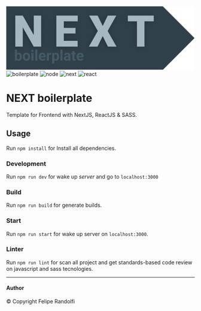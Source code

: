 ![preview](./preview.png)
![boilerplate](https://img.shields.io/badge/boilerplate-v1.2.0-black.svg?style=flat-square) ![node](https://img.shields.io/badge/node-v16.20.0-black.svg?style=flat-square) ![next](https://img.shields.io/badge/next-v^13.2.0-m.svg?style=flat-square) ![react](https://img.shields.io/badge/react-v^18.2.0-blue.svg?style=flat-square)

# NEXT boilerplate
Template for Frontend with NextJS, ReactJS & SASS.

## Usage
Run `npm install` for Install all dependencies.

### Development
Run `npm run dev` for wake up *server* and go to `localhost:3000`

### Build
Run `npm run build` for generate builds.

### Start
Run `npm run start` for wake up server on `localhost:3000`.

### Linter
Run `npm run lint` for scan all project and get standards-based code review on javascript and sass tecnologies.

---

#### Author
© Copyright Felipe Randolfi
